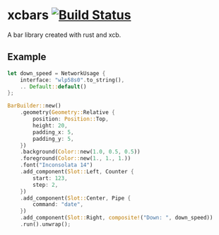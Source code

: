 # xcbars [![Build Status](https://img.shields.io/travis/dogamak/xcbars/master.svg?style=flat-square)](https://travis-ci.org/dogamak/xcbars)
A bar library created with rust and xcb.

## Example
```rust
let down_speed = NetworkUsage {
    interface: "wlp58s0".to_string(),
    .. Default::default()
};

BarBuilder::new()
    .geometry(Geometry::Relative {
        position: Position::Top,
        height: 20,
        padding_x: 5,
        padding_y: 5,
    })
    .background(Color::new(1.0, 0.5, 0.5))
    .foreground(Color::new(1., 1., 1.))
    .font("Inconsolata 14")
    .add_component(Slot::Left, Counter {
        start: 123,
        step: 2,
    })
    .add_component(Slot::Center, Pipe {
        command: "date",
    })
    .add_component(Slot::Right, composite!("Down: ", down_speed))
    .run().unwrap();
```
